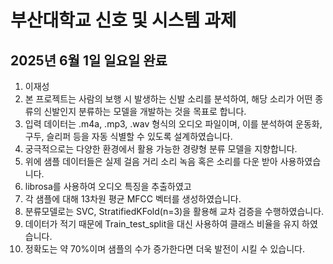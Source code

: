 # 부산대학교 신호 및 시스템 과제
## 2025년 6월 1일 일요일 완료
1. 이재성
2. 본 프로젝트는 사람의 보행 시 발생하는 신발 소리를 분석하여, 해당 소리가 어떤 종류의 신발인지 분류하는 모델을 개발하는 것을 목표로 합니다.
3. 입력 데이터는 .m4a, .mp3, .wav 형식의 오디오 파일이며, 이를 분석하여 운동화, 구두, 슬리퍼 등을 자동 식별할 수 있도록 설계하였습니다.
4. 궁극적으로는 다양한 환경에서 활용 가능한 경량형 분류 모델을 지향합니다.
5. 위에 샘플 데이터들은 실제 걸음 거리 소리 녹음 혹은 소리를 다운 받아 사용하였습니다.
6. librosa를 사용하여 오디오 특징을 추출하였고
7. 각 샘플에 대해 13차원 평균 MFCC 벡터를 생성하였습니다.
8. 분류모델로는 SVC, StratifiedKFold(n=3)을 활용해 교차 검증을 수행하였습니다.
9. 데이터가 적기 때문에 Train_test_split을 대신 사용하여 클래스 비율을 유지 하였습니다.
10. 정확도는 약 70%이며 샘플의 수가 증가한다면 더욱 발전이 시킬 수 있습니다.
